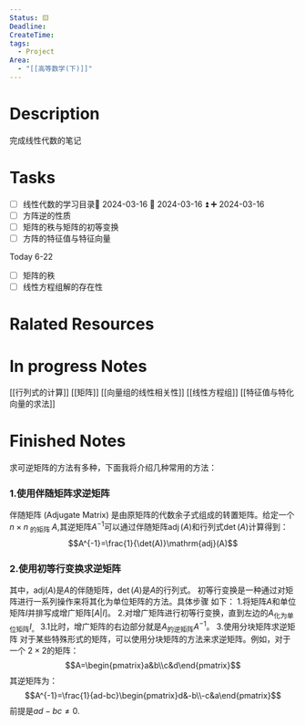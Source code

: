```yaml
---
Status: 🟨
Deadline: 
CreateTime: 
tags:
  - Project
Area:
  - "[[高等数学(下)]]"
---
```


# Description
完成线性代数的笔记

# Tasks
- [ ] 线性代数的学习目录📅 2024-03-16 🛫 2024-03-16 ⏫ ➕ 2024-03-16 
- [ ] 方阵逆的性质
- [ ] 矩阵的秩与矩阵的初等变换
- [ ] 方阵的特征值与特征向量

Today 6-22
- [ ] 矩阵的秩
- [ ] 线性方程组解的存在性

# Ralated Resources

# In progress Notes
[[行列式的计算]]
[[矩阵]]
[[向量组的线性相关性]]
[[线性方程组]]
[[特征值与特化向量的求法]]

# Finished Notes

求可逆矩阵的方法有多种，下面我将介绍几种常用的方法：

### 1.使用伴随矩阵求逆矩阵

伴随矩阵 (Adjugate Matrix) 是由原矩阵的代数余子式组成的转置矩阵。给定一个$n\times n_\text{ 的矩阵 }A$,其逆矩阵$A^{-1}$可以通过伴随矩阵$\operatorname{adj}(A)$和行列式$\det(A)$计算得到：
$$A^{-1}=\frac{1}{\det(A)}\mathrm{adj}(A)$$
### 2.使用初等行变换求逆矩阵

其中，adj$(A)$是$A$的伴随矩阵，$\det(A)$是$A$的行列式。
初等行变换是一种通过对矩阵进行一系列操作来将其化为单位矩阵的方法。具体步骤
如下：
1.将矩阵$A$和单位矩阵$I$并排写成增广矩阵$[A|I]$。
2.对增广矩阵进行初等行变换，直到左边的$A_\text{化为单位矩阵}I_{\mathrm{。}}$
3.1比时，增广矩阵的右边部分就是$A_\text{的逆矩阵}A^{-1}$。
3.使用分块矩阵求逆矩阵
对于某些特殊形式的矩阵，可以使用分块矩阵的方法来求逆矩阵。例如，对于一个
$2\times2$的矩阵：
$$A=\begin{pmatrix}a&b\\c&d\end{pmatrix}$$
其逆矩阵为：
$$A^{-1}=\frac{1}{ad-bc}\begin{pmatrix}d&-b\\-c&a\end{pmatrix}$$
前提是$ad-bc\neq0.$